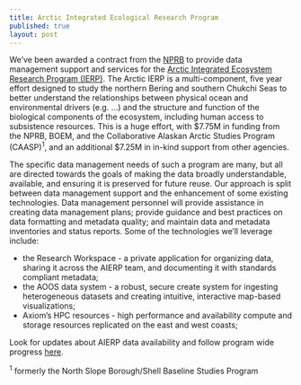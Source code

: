 ```yaml
---
title: Arctic Integrated Ecological Research Program
published: true
layout: post
---
```


We’ve been awarded a contract from the <a href="http://nprb.org">NPRB</a> to provide data management support and services for the <a href="http://www.nprb.org/arctic-program">Arctic Integrated Ecosystem Research Program (IERP)</a>. The Arctic IERP is a multi-component, five year effort designed to study the northern Bering and southern Chukchi Seas to better understand the relationships between physical ocean and environmental drivers (e.g. …) and the structure and function of the biological components of the ecosystem, including human access to subsistence resources. This is a huge effort, with $7.75M in funding from the NPRB, BOEM, and the Collaborative Alaskan Arctic Studies Program (CAASP)<sup>1</sup>, and an additional $7.25M in in-kind support from other agencies. 

The specific data management needs of such a program are many, but all are directed towards the goals of making the data broadly understandable, available, and ensuring it is preserved for future reuse. Our approach is split between data management support and the enhancement of some existing technologies. Data management personnel will provide assistance in creating data management plans; provide guidance and best practices on data formatting and metadata quality; and maintain data and metadata inventories and status reports. Some of the technologies we’ll leverage include:

- the Research Workspace - a private application for organizing data, sharing it across the AIERP team, and documenting it with standards compliant metadata; 
- the AOOS data system - a robust, secure create system for ingesting heterogeneous datasets and creating intuitive, interactive map-based visualizations;
- Axiom’s HPC resources - high performance and availability compute and storage resources replicated on the east and west coasts;

Look for updates about AIERP data availability and follow program wide progress <a href="http://www.nprb.org/news/c/5">here</a>.

<sup>1</sup> formerly the North Slope Borough/Shell Baseline Studies Program


